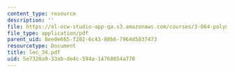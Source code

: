 ```yaml
---
content_type: resource
description: ''
file: https://ol-ocw-studio-app-qa.s3.amazonaws.com/courses/3-064-polymer-engineering-fall-2003/5e7320a933abde4c594a14768854a770_lec_34.pdf
file_type: application/pdf
parent_uid: 8ee0e665-f202-6c43-88b6-7964d5837473
resourcetype: Document
title: lec_34.pdf
uid: 5e7320a9-33ab-de4c-594a-14768854a770
---
```


